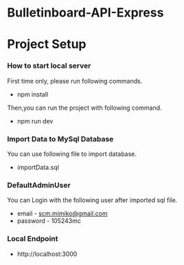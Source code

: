 # Bulletinboard-API-Express

# Project Setup

### How to start local server
First time only, please run following commands.
* npm install

Then,you can run the project with following command.
* npm run dev

### Import Data to MySql Database
You can use following file to import database.
* importData.sql

### DefaultAdminUser 
You can Login with the following user after imported sql file.
* email - scm.mimiko@gmail.com
* password - 105243mc

### Local Endpoint
* http://localhost:3000

